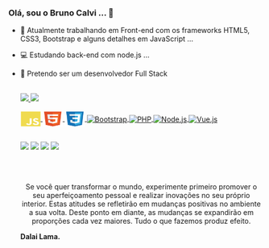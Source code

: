 ### Olá, sou o Bruno Calvi ... 👋
 
- 🔭 Atualmente trabalhando em Front-end com os frameworks HTML5, CSS3, Bootstrap e alguns detalhes em JavaScript ...
- 💻 Estudando back-end com node.js ...
- 🎯 Pretendo ser um desenvolvedor Full Stack

  <br/>
  
  <div>
    <a href="https://github.com/brunocalvi">
    <img height="170em" src="https://github-readme-stats.vercel.app/api?username=brunocalvi&show_icons=true&theme=dark&include_all_commits=true&count_private=true"/>
    <img height="170em" src="https://github-readme-stats.vercel.app/api/top-langs/?username=brunocalvi&layout=compact&langs_count=7&theme=dark"/>
  </div>
  
  <div style="display: inline_block"><br>
    <img align="center" alt="Javascript" height="30" width="40" src="https://raw.githubusercontent.com/devicons/devicon/master/icons/javascript/javascript-plain.svg">
    <img align="center" alt="HTML" height="30" width="40" src="https://raw.githubusercontent.com/devicons/devicon/master/icons/html5/html5-original.svg">
    <img align="center" alt="CSS" height="30" width="40" src="https://raw.githubusercontent.com/devicons/devicon/master/icons/css3/css3-original.svg">
    <img align="center" alt="Bootstrap" height="auto" width="40" src="https://img.icons8.com/color/48/000000/bootstrap.png"/>
    <img align="center" alt="PHP" height="auto" width="40" src="https://img.icons8.com/color/48/000000/php.png"/>
    <img align="center" alt="Node.js" height="auto" width="40" src="https://icongr.am/devicon/nodejs-original.svg"/>
   <img align="center" alt="Vue.js" height="auto" width="40" src="https://icongr.am/devicon/vuejs-original.svg?size=128&color=currentColor"/>
  </div>
  
  ##

  <div>
    <a href="https://api.whatsapp.com/send?phone=5511977441288" target="_blank"><img src="https://img.shields.io/badge/WhatsApp-25D366?style=for-the-badge&logo=whatsapp&logoColor=white" target="_blank"></a>
    <a href="https://www.instagram.com/bruno.calvi/" target="_blank"><img src="https://img.shields.io/badge/-Instagram-%23E4405F?style=for-the-badge&logo=instagram&logoColor=white" target="_blank"></a>
    <a href="mailto:calvireis@gmail.com"><img src="https://img.shields.io/badge/-Gmail-%23333?style=for-the-badge&logo=gmail&logoColor=white" target="_blank"></a>
    <a href="https://www.linkedin.com/in/brunocalvi/" target="_blank"><img src="https://img.shields.io/badge/-LinkedIn-%230077B5?style=for-the-badge&logo=linkedin&logoColor=white" target="_blank"></a>
  
  </div>
  
  <div>
    
    <br/><br/>
    
    <p align="center">Se você quer transformar o mundo, experimente primeiro promover o seu aperfeiçoamento pessoal e realizar inovações no seu próprio interior. Estas atitudes se refletirão em mudanças positivas no ambiente a sua volta. Deste ponto em diante, as mudanças se expandirão em proporções cada vez maiores. Tudo o que fazemos produz efeito.</p>

    __<p>Dalai Lama.</p>__
  </div>

